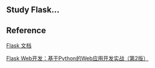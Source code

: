 ## Study Flask...

## Reference

[Flask 文档]([https://dormousehole.readthedocs.io](https://dormousehole.readthedocs.io/))

[Flask Web开发：基于Python的Web应用开发实战（第2版）](https://item.jd.com/32399773056.html)
